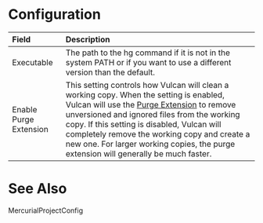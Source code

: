 # Configuration #

|Field|Description|
|:----|:----------|
|Executable|The path to the hg command if it is not in the system PATH or if you want to use a different version than the default.|
|Enable Purge Extension|This setting controls how Vulcan will clean a working copy.  When the setting is enabled, Vulcan will use the [Purge Extension](http://mercurial.selenic.com/wiki/PurgeExtension) to remove unversioned and ignored files from the working copy.  If this setting is disabled, Vulcan will completely remove the working copy and create a new one.  For larger working copies, the purge extension will generally be much faster.|

# See Also #

MercurialProjectConfig